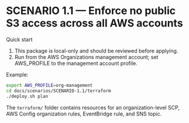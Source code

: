 # SCENARIO 1.1 — Enforce no public S3 access across all AWS accounts

Quick start

1. This package is local-only and should be reviewed before applying.
2. Run from the AWS Organizations management account; set AWS_PROFILE to the management account profile.

Example:

```bash
export AWS_PROFILE=org-management
cd docs/scenarios/SCENARIO-1.1/terraform
./deploy.sh plan
```

The `terraform/` folder contains resources for an organization-level SCP, AWS Config organization rules, EventBridge rule, and SNS topic.
